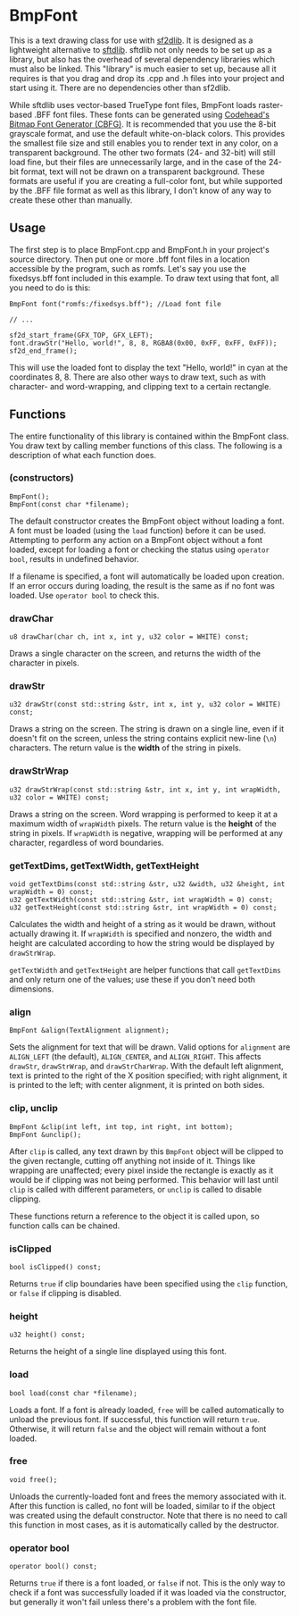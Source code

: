 # BmpFont

This is a text drawing class for use with [sf2dlib](https://github.com/xerpi/sf2dlib). It is designed as a lightweight alternative to [sftdlib](https://github.com/xerpi/sftdlib). sftdlib not only needs to be set up as a library, but also has the overhead of several dependency libraries which must also be linked. This "library" is much easier to set up, because all it requires is that you drag and drop its .cpp and .h files into your project and start using it. There are no dependencies other than sf2dlib.

While sftdlib uses vector-based TrueType font files, BmpFont loads raster-based .BFF font files. These fonts can be generated using [Codehead's Bitmap Font Generator (CBFG)](http://www.codehead.co.uk/cbfg/). It is recommended that you use the 8-bit grayscale format, and use the default white-on-black colors. This provides the smallest file size and still enables you to render text in any color, on a transparent background. The other two formats (24- and 32-bit) will still load fine, but their files are unnecessarily large, and in the case of the 24-bit format, text will not be drawn on a transparent background. These formats are useful if you are creating a full-color font, but while supported by the .BFF file format as well as this library, I don't know of any way to create these other than manually.

## Usage

The first step is to place BmpFont.cpp and BmpFont.h in your project's source directory. Then put one or more .bff font files in a location accessible by the program, such as romfs. Let's say you use the fixedsys.bff font included in this example. To draw text using that font, all you need to do is this:

    BmpFont font("romfs:/fixedsys.bff"); //Load font file
    
    // ...
    
    sf2d_start_frame(GFX_TOP, GFX_LEFT);
    font.drawStr("Hello, world!", 8, 8, RGBA8(0x00, 0xFF, 0xFF, 0xFF));
    sf2d_end_frame();

This will use the loaded font to display the text "Hello, world!" in cyan at the coordinates 8, 8. There are also other ways to draw text, such as with character- and word-wrapping, and clipping text to a certain rectangle.

## Functions

The entire functionality of this library is contained within the BmpFont class. You draw text by calling member functions of this class. The following is a description of what each function does.

### (constructors)

    BmpFont();
    BmpFont(const char *filename);
    
The default constructor creates the BmpFont object without loading a font. A font must be loaded (using the `load` function) before it can be used. Attempting to perform any action on a BmpFont object without a font loaded, except for loading a font or checking the status using `operator bool`, results in undefined behavior.

If a filename is specified, a font will automatically be loaded upon creation. If an error occurs during loading, the result is the same as if no font was loaded. Use `operator bool` to check this.

### drawChar

    u8 drawChar(char ch, int x, int y, u32 color = WHITE) const;
    
Draws a single character on the screen, and returns the width of the character in pixels.

### drawStr

    u32 drawStr(const std::string &str, int x, int y, u32 color = WHITE) const;

Draws a string on the screen. The string is drawn on a single line, even if it doesn't fit on the screen, unless the string contains explicit new-line (`\n`) characters. The return value is the **width** of the string in pixels.

### drawStrWrap

    u32 drawStrWrap(const std::string &str, int x, int y, int wrapWidth, u32 color = WHITE) const;

Draws a string on the screen. Word wrapping is performed to keep it at a maximum width of `wrapWidth` pixels. The return value is the **height** of the string in pixels. If `wrapWidth` is negative, wrapping will be performed at any character, regardless of word boundaries.

### getTextDims, getTextWidth, getTextHeight

    void getTextDims(const std::string &str, u32 &width, u32 &height, int wrapWidth = 0) const;
    u32 getTextWidth(const std::string &str, int wrapWidth = 0) const;
    u32 getTextHeight(const std::string &str, int wrapWidth = 0) const;

Calculates the width and height of a string as it would be drawn, without actually drawing it. If `wrapWidth` is specified and nonzero, the width and height are calculated according to how the string would be displayed by `drawStrWrap`.

`getTextWidth` and `getTextHeight` are helper functions that call `getTextDims` and only return one of the values; use these if you don't need both dimensions.

### align

    BmpFont &align(TextAlignment alignment);

Sets the alignment for text that will be drawn. Valid options for `alignment` are `ALIGN_LEFT` (the default), `ALIGN_CENTER`, and `ALIGN_RIGHT`. This affects `drawStr`, `drawStrWrap`, and `drawStrCharWrap`. With the default left alignment, text is printed to the right of the X position specified; with right alignment, it is printed to the left; with center alignment, it is printed on both sides.

### clip, unclip

    BmpFont &clip(int left, int top, int right, int bottom);
    BmpFont &unclip();
    
After `clip` is called, any text drawn by this `BmpFont` object will be clipped to the given rectangle, cutting off anything not inside of it. Things like wrapping are unaffected; every pixel inside the rectangle is exactly as it would be if clipping was not being performed. This behavior will last until `clip` is called with different parameters, or `unclip` is called to disable clipping.

These functions return a reference to the object it is called upon, so function calls can be chained.

### isClipped

    bool isClipped() const;

Returns `true` if clip boundaries have been specified using the `clip` function, or `false` if clipping is disabled.

### height

    u32 height() const;

Returns the height of a single line displayed using this font.

### load

    bool load(const char *filename);

Loads a font. If a font is already loaded, `free` will be called automatically to unload the previous font. If successful, this function will return `true`. Otherwise, it will return `false` and the object will remain without a font loaded.

### free

    void free();

Unloads the currently-loaded font and frees the memory associated with it. After this function is called, no font will be loaded, similar to if the object was created using the default constructor. Note that there is no need to call this function in most cases, as it is automatically called by the destructor.

### operator bool

    operator bool() const;

Returns `true` if there is a font loaded, or `false` if not. This is the only way to check if a font was successfully loaded if it was loaded via the constructor, but generally it won't fail unless there's a problem with the font file.
